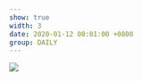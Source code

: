 ```yaml
---
show: true
width: 3
date: 2020-01-12 00:01:00 +0800
group: DAILY
---
```

<div>
<img src="{{ 'assets/images/etc/daily1.jpg' | relative_url }}" class="img-fluid rounded" >
</div>
